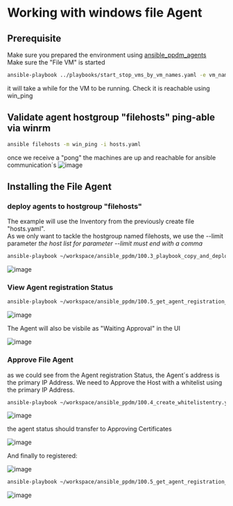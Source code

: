 # Working with windows file Agent
## Prerequisite

Make sure you prepared the environment using [ansible_ppdm_agents](./01.0_ansible_ppdm_agents.md)   
Make sure the "File VM" is started
```bash
ansible-playbook ../playbooks/start_stop_vms_by_vm_names.yaml -e vm_names='file' -e state=start
```
it will take a while for the VM to be running. Check it is reachable using win_ping

## Validate agent hostgroup "filehosts"  ping-able via winrm

```bash
ansible filehosts -m win_ping -i hosts.yaml
```
once we receive a "pong" the machines are up and reachable for ansible communication´s
![image](https://github.com/bob-builds-labs/bob-builds-labs.github.io/assets/8255007/68bd0577-16bd-46d2-b95e-33c34b5f0200)


## Installing the File Agent

### deploy agents to hostgroup "filehosts"
The example will use the Inventory from the previously create file "hosts.yaml".  
As we only want to tackle the hostgroup named filehosts, we use the --limit parameter
*the host list for parameter --limit must end with a comma*

```bash
ansible-playbook ~/workspace/ansible_ppdm/100.3_playbook_copy_and_deploy_windows_agent.yaml -i hosts.yaml --limit filehosts, 
```
![image](https://github.com/bob-builds-labs/bob-builds-labs.github.io/assets/8255007/e0ab7517-be83-4722-89bd-18a3932f2258)


### View Agent registration Status

```bash
ansible-playbook ~/workspace/ansible_ppdm/100.5_get_agent_registration_status.yaml
```

![image](https://github.com/bob-builds-labs/bob-builds-labs.github.io/assets/8255007/46e4bb3d-5fd6-4dde-81a0-b27f3151dfd1)

The Agent will also be visbile as "Waiting Approval" in the UI

![image](https://github.com/bob-builds-labs/bob-builds-labs.github.io/assets/8255007/56651410-8737-44cd-b5b6-da7ec7c6e5fc)


### Approve File Agent
as we could see from the Agent registration Status, the Agent´s address is the primary IP Address.  We need to Approve the Host with a whitelist using the primary IP Address.

```bash
ansible-playbook ~/workspace/ansible_ppdm/100.4_create_whitelistentry.yaml -e "host_list=192.168.1.107"
```

![image](https://github.com/bob-builds-labs/bob-builds-labs.github.io/assets/8255007/c0797647-1b12-45a9-8efe-7c4aa917b5d9)


the agent status should transfer to Approving Certificates

![image](https://github.com/bob-builds-labs/bob-builds-labs.github.io/assets/8255007/234ccecf-e136-43ab-b337-f6777205b993)

And finally to registered:

![image](https://github.com/bob-builds-labs/bob-builds-labs.github.io/assets/8255007/b5d3bf8f-48b9-4462-83ef-ed062291a3d2)

```bash
ansible-playbook ~/workspace/ansible_ppdm/100.5_get_agent_registration_status.yaml
```

![image](https://github.com/bob-builds-labs/bob-builds-labs.github.io/assets/8255007/81bf8058-d474-4eff-aa4c-bdef7965c494)




